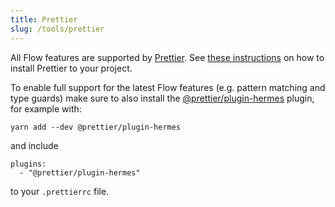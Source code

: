 ```yaml
---
title: Prettier
slug: /tools/prettier
---
```


All Flow features are supported by [Prettier](https://prettier.io/).
See [these instructions](https://prettier.io/docs/install) on how to install Prettier to your project.

To enable full support for the latest Flow features (e.g. pattern matching and type guards) make
sure to also install the [@prettier/plugin-hermes](https://www.npmjs.com/package/@prettier/plugin-hermes) plugin,
for example with:
```
yarn add --dev @prettier/plugin-hermes
```
and include
```
plugins:
  - "@prettier/plugin-hermes"
```
to your `.prettierrc` file.
